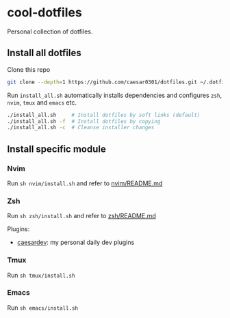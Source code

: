 # cool-dotfiles

Personal collection of dotfiles.

## Install all dotfiles

Clone this repo

```bash
git clone --depth=1 https://github.com/caesar0301/dotfiles.git ~/.dotfiles
```

Run `install_all.sh` automatically installs dependencies and configures `zsh`, `nvim`, `tmux` and `emacs` etc.

```bash
./install_all.sh     # Install dotfiles by soft links (default)
./install_all.sh -f  # Install dotfiles by copying
./install_all.sh -c  # Cleanse installer changes
```

## Install specific module

### Nvim

Run `sh nvim/install.sh` and refer to [nvim/README.md](nvim/README.md)

### Zsh

Run `sh zsh/install.sh` and refer to [zsh/README.md](zsh/README.md)

Plugins:

* [caesardev](https://github.com/caesar0301/zsh-plugin-caesardev): my personal daily dev plugins

### Tmux

Run `sh tmux/install.sh`

### Emacs

Run `sh emacs/install.sh`
